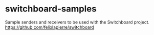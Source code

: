 # switchboard-samples
Sample senders and receivers to be used with the Switchboard project. https://github.com/felixlapierre/switchboard
